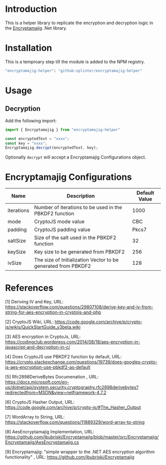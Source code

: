 # Introduction

This is a helper library to replicate the encryption and decryption logic in the [Encryptamajig](https://github.com/jbubriski/Encryptamajig) .Net library.

# Installation

This is a temproary step till the module is added to the NPM registry.
```bash
"encryptamajig-helper": "github:splinter/encryptamajig-helper"
```

# Usage


## Decryption

Add the following import:

```js
import { Encryptamajig } from "encryptamajig-helper"
```


```js
const encryptedText = "xxxx";
const key = "xxxx";
Encryptamajig.decrypt(encryptedText, key);
```

Optionally `decrypt` will accept a Encryptamajig Configurations object.

# Encryptamajig Configurations

Name | Description | Default Value
---|---|---
iterations   |   Number of iterations to be used in the PBKDF2 function | 1000
mode | CryptoJS mode value |  CBC
padding | CryptoJS padding value | Pkcs7
saltSize | Size of the salt used in the PBKDF2 function | 32
keySize  | Key size to be generated from PBKDF2 | 256
ivSize | The size of Initialization Vector to be generated from PBKDF2 | 128


# References

[1] Deriving IV and Key, URL: https://stackoverflow.com/questions/29807108/derive-key-and-iv-from-string-for-aes-encryption-in-cryptojs-and-php

[2] CryptoJS Wiki, URL: https://code.google.com/archive/p/crypto-js/wikis/QuickStartGuide_v3beta.wiki

[3] AES encryption in CryptoJs, URL: https://codingclub.wordpress.com/2014/08/18/aes-encryption-in-javascript-and-decryption-in-c/

[4] Does CryptoJS use PBKDF2 function by default, URL: https://crypto.stackexchange.com/questions/19739/does-googles-crypto-js-aes-encryption-use-pbkdf2-as-default

[5] Rfc2898DeriveBytes Documenation , URL: https://docs.microsoft.com/en-us/dotnet/api/system.security.cryptography.rfc2898derivebytes?redirectedfrom=MSDN&view=netframework-4.7.2

[6] CryptoJS Hasher Output, URL: https://code.google.com/archive/p/crypto-js/#The_Hasher_Output

[7] WordArray to String, URL: https://stackoverflow.com/questions/11889329/word-array-to-string

[8] AesEncryptamajig Implementation, URL: https://github.com/jbubriski/Encryptamajig/blob/master/src/Encryptamajig/Encryptamajig/AesEncryptamajig.cs

[9] Encryptamajig: "simple wrapper to the .NET AES encryption algorithm functionality" , URL: https://github.com/jbubriski/Encryptamajig
